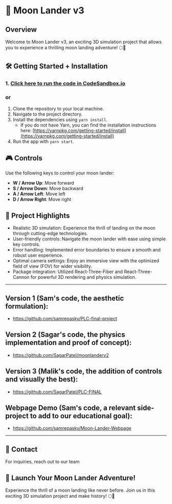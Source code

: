 # 🚀 Moon Lander v3

## Overview

Welcome to Moon Lander v3, an exciting 3D simulation project that allows you to experience a thrilling moon landing adventure! 🌕💫

## 🛠️ Getting Started + Installation

### 1. [Click here to run the code in CodeSandbox.io](https://codesandbox.io/p/github/SagarPateI/PLC-FINAL/main?file=/src/App.js:1,1&workspaceId=3c600460-ab88-4e09-8663-32c5d908a14b)

### or

1. Clone the repository to your local machine.
2. Navigate to the project directory.
3. Install the dependencies using `yarn install`.
   - If you do not have Yarn, you can find the installation instructions here: [https://yarnpkg.com/getting-started/install](https://yarnpkg.com/getting-started/install)
5. Run the app with `yarn start`.

## 🎮 Controls

Use the following keys to control your moon lander:

- **W / Arrow Up**: Move forward
- **S / Arrow Down**: Move backward
- **A / Arrow Left**: Move left
- **D / Arrow Right**: Move right

## 🚀 Project Highlights

- Realistic 3D simulation: Experience the thrill of landing on the moon through cutting-edge technologies.
- User-friendly controls: Navigate the moon lander with ease using simple key controls.
- Error handling: Implemented error boundaries to ensure a smooth and robust user experience.
- Optimal camera settings: Enjoy an immersive view with the optimized field of view (FOV) for wider visibility.
- Package integration: Utilized React-Three-Fiber and React-Three-Cannon for powerful 3D rendering and physics simulation.

---

## Version 1 (Sam's code, the aesthetic formulation):
- https://github.com/samrepasky/PLC-final-project

## Version 2 (Sagar's code, the physics implementation and proof of concept):
- https://github.com/SagarPateI/moonlanderv2

## Version 3 (Malik's code, the addition of controls and visually the best):
- https://github.com/SagarPateI/PLC-FINAL

## Webpage Demo (Sam's code, a relevant side-project to add to our educational goal):
- https://github.com/samrepasky/Moon-Lander-Webpage 

---

## 📧 Contact

For inquiries, reach out to our team 

## 🚀 Launch Your Moon Lander Adventure!

Experience the thrill of a moon landing like never before. Join us in this exciting 3D simulation project and make history! 🌕🚀

